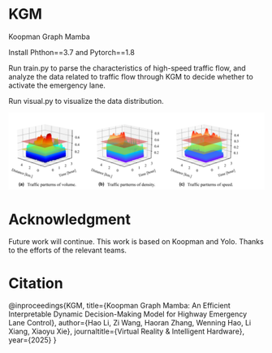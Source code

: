 # KGM
Koopman Graph Mamba

Install Phthon==3.7 and Pytorch==1.8

Run train.py to parse the characteristics of high-speed traffic flow, and analyze the data related to traffic flow through KGM to decide whether to activate the emergency lane.

Run visual.py to visualize the data distribution.

![image](https://github.com/zhanggun/KGM/blob/main/modal.jpg)

# Acknowledgment
Future work will continue. This work is based on Koopman and Yolo. Thanks to the efforts of the relevant teams.

# Citation
@inproceedings{KGM,
  title={Koopman Graph Mamba: An Efficient Interpretable Dynamic Decision-Making Model for Highway Emergency Lane Control},
  author={Hao Li, Zi Wang, Haoran Zhang, Wenning Hao, Li Xiang, Xiaoyu Xie},
  journaltitle={Virtual Reality & Intelligent Hardware},
  year={2025}
}
